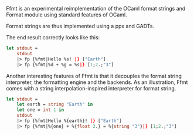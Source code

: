 Ffmt is an experimental reimplementation of the OCaml format strings and Format module using standard features of
OCaml.

Format strings are thus implemented using a ppx and GADTs.

The end result correctly looks like this:
```ocaml
let stdout =
    stdout
    |> fp {%fmt|Hello %s! |} ["Earth"]
    |> fp {%fmt|%d + %g = %s|} [1;2.;"3"]
```


Another interesting features of Ffmt is that it decouples the format string interpreter, the formatting engine and
the backends. As an illustration, Ffmt comes with a string interpolation-inspired interpreter for format string.

```ocaml
let stdout =
    let earth = string "Earth" in
    let one = int 1 in
    stdout
    |> fp {%fmt|Hello %{earth}! |} ["Earth"]
    |> fp {%fmt|%{one} + %{float 2.} = %{string "3"}|} [1;2.;"3"]
```

